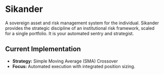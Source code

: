 # Sikander

A sovereign asset and risk management system for the individual.
Sikander provides the strategic discipline of an institutional risk framework, scaled for a single portfolio. It is your automated sentry and strategist.

## Current Implementation

*   **Strategy:** Simple Moving Average (SMA) Crossover
*   **Focus:** Automated execution with integrated position sizing.
